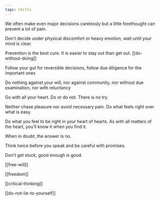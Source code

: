 ```yaml
---
tags: skills
---
```


We often make even major decisions carelessly but a little forethought can prevent a lot of pain. 

Don't decide under physical discomfort or heavy emotion, wait until your mind is clear. 

Prevention is the best cure. It is easier to stay out than get out. [[do-without-doing]]

Follow your gut for reversible decisions, follow due diligence for the important ones 

Do nothing against your will, nor against community, nor without due examination, nor with reluctancy 

Go with all your heart. Do or do not. There is no try. 

Neither chase pleasure nor avoid necessary pain. Do what feels right over what is easy. 

Do what you feel to be right in your heart of hearts. As with all matters of the heart, you'll know it when you find it.

When in doubt, the answer is no. 

Think twice before you speak and be careful with promises. 

Don't get stuck, good enough is good.

[[free-will]]

[[freedom]]

[[critical-thinking]]

[[do-not-lie-to-yourself]]